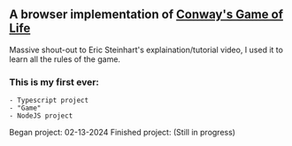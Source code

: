 ## A browser implementation of [Conway's Game of Life](https://www.youtube.com/watch?v=ouipbDkwHWA) ##

Massive shout-out to Eric Steinhart's explaination/tutorial video, I used it to learn all the rules of the game.

### This is my first ever: ###
    - Typescript project
    - "Game"
    - NodeJS project

Began project: 02-13-2024
Finished project: (Still in progress)